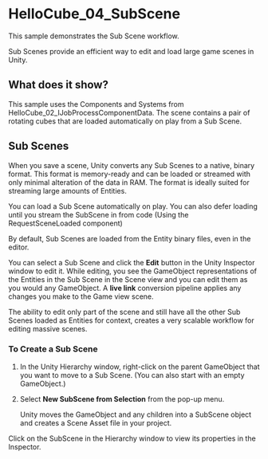 # HelloCube_04_SubScene

This sample demonstrates the Sub Scene workflow.

Sub Scenes provide an efficient way to edit and load large game scenes in Unity. 

## What does it show?

This sample uses the Components and Systems from HelloCube_02_IJobProcessComponentData. The scene contains a pair of rotating cubes that are loaded automatically on play from a Sub Scene.

## Sub Scenes

When you save a scene, Unity converts any Sub Scenes to a native, binary format.
This format is memory-ready and can be loaded or streamed with only minimal alteration of the data in RAM. The format is ideally suited for streaming large amounts of Entities.

You can load a Sub Scene automatically on play. You can also defer loading until you stream the SubScene in from code (Using the RequestSceneLoaded component)

By default, Sub Scenes are loaded from the Entity binary files, even in the editor.

You can select a Sub Scene and click the **Edit** button in the Unity Inspector window to edit it. 
While editing, you see the GameObject representations of the Entities in the Sub Scene in the Scene view and you can edit them as you would any GameObject.
A **live link** conversion pipeline applies any changes you make to the Game view scene.

The ability to edit only part of the scene and still have all the other Sub Scenes loaded as Entities for context, creates a very scalable workflow for editing massive scenes.

### To Create a Sub Scene

1. In the Unity Hierarchy window,  right-click on the parent GameObject that you want to move to a Sub Scene. (You can also start with an empty GameObject.)
2. Select **New SubScene from Selection** from the pop-up menu.

    Unity moves the GameObject and any children into a SubScene object and creates a Scene Asset file in your project. 

Click on the SubScene in the Hierarchy window to view its properties in the Inspector. 
